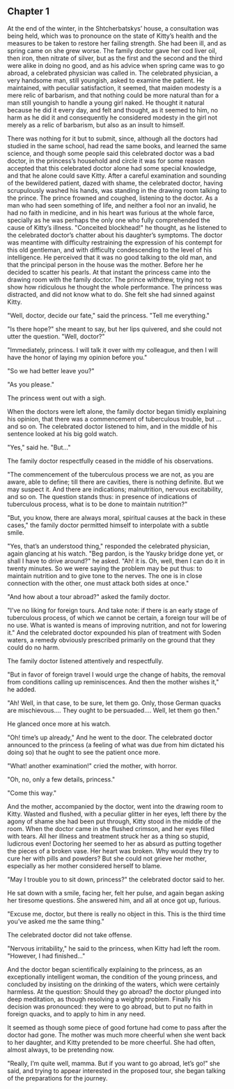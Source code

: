 ## Chapter 1


At the end of the winter, in the Shtcherbatskys’ house, a consultation
was being held, which was to pronounce on the state of Kitty’s health
and the measures to be taken to restore her failing strength. She had
been ill, and as spring came on she grew worse. The family doctor gave
her cod liver oil, then iron, then nitrate of silver, but as the first
and the second and the third were alike in doing no good, and as his
advice when spring came was to go abroad, a celebrated physician was
called in. The celebrated physician, a very handsome man, still
youngish, asked to examine the patient. He maintained, with peculiar
satisfaction, it seemed, that maiden modesty is a mere relic of
barbarism, and that nothing could be more natural than for a man still
youngish to handle a young girl naked. He thought it natural because he
did it every day, and felt and thought, as it seemed to him, no harm as
he did it and consequently he considered modesty in the girl not merely
as a relic of barbarism, but also as an insult to himself.

There was nothing for it but to submit, since, although all the doctors
had studied in the same school, had read the same books, and learned the
same science, and though some people said this celebrated doctor was a
bad doctor, in the princess’s household and circle it was for some
reason accepted that this celebrated doctor alone had some special
knowledge, and that he alone could save Kitty. After a careful
examination and sounding of the bewildered patient, dazed with shame,
the celebrated doctor, having scrupulously washed his hands, was
standing in the drawing room talking to the prince. The prince frowned
and coughed, listening to the doctor. As a man who had seen something of
life, and neither a fool nor an invalid, he had no faith in medicine,
and in his heart was furious at the whole farce, specially as he was
perhaps the only one who fully comprehended the cause of Kitty’s
illness. "Conceited blockhead!" he thought, as he listened to the
celebrated doctor’s chatter about his daughter’s symptoms. The doctor
was meantime with difficulty restraining the expression of his contempt
for this old gentleman, and with difficulty condescending to the level
of his intelligence. He perceived that it was no good talking to the old
man, and that the principal person in the house was the mother. Before
her he decided to scatter his pearls. At that instant the princess came
into the drawing room with the family doctor. The prince withdrew,
trying not to show how ridiculous he thought the whole performance. The
princess was distracted, and did not know what to do. She felt she had
sinned against Kitty.

"Well, doctor, decide our fate," said the princess. "Tell me
everything."

"Is there hope?" she meant to say, but her lips quivered, and she could
not utter the question. "Well, doctor?"

"Immediately, princess. I will talk it over with my colleague, and then
I will have the honor of laying my opinion before you."

"So we had better leave you?"

"As you please."

The princess went out with a sigh.

When the doctors were left alone, the family doctor began timidly
explaining his opinion, that there was a commencement of tuberculous
trouble, but ... and so on. The celebrated doctor listened to him, and
in the middle of his sentence looked at his big gold watch.

"Yes," said he. "But..."

The family doctor respectfully ceased in the middle of his observations.

"The commencement of the tuberculous process we are not, as you are
aware, able to define; till there are cavities, there is nothing
definite. But we may suspect it. And there are indications;
malnutrition, nervous excitability, and so on. The question stands thus:
in presence of indications of tuberculous process, what is to be done to
maintain nutrition?"

"But, you know, there are always moral, spiritual causes at the back in
these cases," the family doctor permitted himself to interpolate with a
subtle smile.

"Yes, that’s an understood thing," responded the celebrated physician,
again glancing at his watch. "Beg pardon, is the Yausky bridge done yet,
or shall I have to drive around?" he asked. "Ah! it is. Oh, well, then I
can do it in twenty minutes. So we were saying the problem may be put
thus: to maintain nutrition and to give tone to the nerves. The one is
in close connection with the other, one must attack both sides at once."

"And how about a tour abroad?" asked the family doctor.

"I’ve no liking for foreign tours. And take note: if there is an early
stage of tuberculous process, of which we cannot be certain, a foreign
tour will be of no use. What is wanted is means of improving nutrition,
and not for lowering it." And the celebrated doctor expounded his plan
of treatment with Soden waters, a remedy obviously prescribed primarily
on the ground that they could do no harm.

The family doctor listened attentively and respectfully.

"But in favor of foreign travel I would urge the change of habits, the
removal from conditions calling up reminiscences. And then the mother
wishes it," he added.

"Ah! Well, in that case, to be sure, let them go. Only, those German
quacks are mischievous.... They ought to be persuaded.... Well, let them
go then."

He glanced once more at his watch.

"Oh! time’s up already," And he went to the door. The celebrated doctor
announced to the princess (a feeling of what was due from him dictated
his doing so) that he ought to see the patient once more.

"What! another examination!" cried the mother, with horror.

"Oh, no, only a few details, princess."

"Come this way."

And the mother, accompanied by the doctor, went into the drawing room to
Kitty. Wasted and flushed, with a peculiar glitter in her eyes, left
there by the agony of shame she had been put through, Kitty stood in the
middle of the room. When the doctor came in she flushed crimson, and her
eyes filled with tears. All her illness and treatment struck her as a
thing so stupid, ludicrous even! Doctoring her seemed to her as absurd
as putting together the pieces of a broken vase. Her heart was broken.
Why would they try to cure her with pills and powders? But she could not
grieve her mother, especially as her mother considered herself to blame.

"May I trouble you to sit down, princess?" the celebrated doctor said to
her.

He sat down with a smile, facing her, felt her pulse, and again began
asking her tiresome questions. She answered him, and all at once got up,
furious.

"Excuse me, doctor, but there is really no object in this. This is the
third time you’ve asked me the same thing."

The celebrated doctor did not take offense.

"Nervous irritability," he said to the princess, when Kitty had left the
room. "However, I had finished..."

And the doctor began scientifically explaining to the princess, as an
exceptionally intelligent woman, the condition of the young princess,
and concluded by insisting on the drinking of the waters, which were
certainly harmless. At the question: Should they go abroad? the doctor
plunged into deep meditation, as though resolving a weighty problem.
Finally his decision was pronounced: they were to go abroad, but to put
no faith in foreign quacks, and to apply to him in any need.

It seemed as though some piece of good fortune had come to pass after
the doctor had gone. The mother was much more cheerful when she went
back to her daughter, and Kitty pretended to be more cheerful. She had
often, almost always, to be pretending now.

"Really, I’m quite well, mamma. But if you want to go abroad, let’s go!"
she said, and trying to appear interested in the proposed tour, she
began talking of the preparations for the journey.



